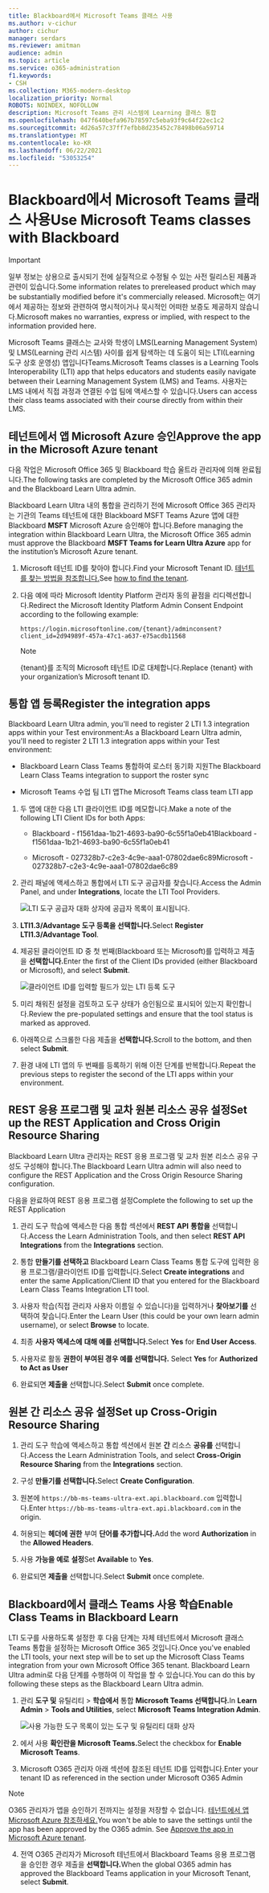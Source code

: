 ```yaml
---
title: Blackboard에서 Microsoft Teams 클래스 사용
ms.author: v-cichur
author: cichur
manager: serdars
ms.reviewer: amitman
audience: admin
ms.topic: article
ms.service: o365-administration
f1.keywords:
- CSH
ms.collection: M365-modern-desktop
localization_priority: Normal
ROBOTS: NOINDEX, NOFOLLOW
description: Microsoft Teams 관리 시스템에 Learning 클래스 통합
ms.openlocfilehash: 047f640befa967b78597c5eba93f9c64f22ec1c2
ms.sourcegitcommit: 4d26a57c37ff7efbb8d235452c78498b06a59714
ms.translationtype: MT
ms.contentlocale: ko-KR
ms.lasthandoff: 06/22/2021
ms.locfileid: "53053254"
---
```

# <a name="use-microsoft-teams-classes-with-blackboard"></a><span data-ttu-id="3ede7-103">Blackboard에서 Microsoft Teams 클래스 사용</span><span class="sxs-lookup"><span data-stu-id="3ede7-103">Use Microsoft Teams classes with Blackboard</span></span>

> [!IMPORTANT]
> <span data-ttu-id="3ede7-104">일부 정보는 상용으로 출시되기 전에 실질적으로 수정될 수 있는 사전 릴리스된 제품과 관련이 있습니다.</span><span class="sxs-lookup"><span data-stu-id="3ede7-104">Some information relates to prereleased product which may be substantially modified before it's commercially released.</span></span> <span data-ttu-id="3ede7-105">Microsoft는 여기에서 제공하는 정보와 관련하여 명시적이거나 묵시적인 어떠한 보증도 제공하지 않습니다.</span><span class="sxs-lookup"><span data-stu-id="3ede7-105">Microsoft makes no warranties, express or implied, with respect to the information provided here.</span></span>

<span data-ttu-id="3ede7-106">Microsoft Teams 클래스는 교사와 학생이 LMS(Learning Management System) 및 LMS(Learning 관리 시스템) 사이를 쉽게 탐색하는 데 도움이 되는 LTI(Learning 도구 상호 운영성) 앱입니다Teams.</span><span class="sxs-lookup"><span data-stu-id="3ede7-106">Microsoft Teams classes is a Learning Tools Interoperability (LTI) app that helps educators and students easily navigate between their Learning Management System (LMS) and Teams.</span></span> <span data-ttu-id="3ede7-107">사용자는 LMS 내에서 직접 과정과 연결된 수업 팀에 액세스할 수 있습니다.</span><span class="sxs-lookup"><span data-stu-id="3ede7-107">Users can access their class teams associated with their course directly from within their LMS.</span></span>

## <a name="approve-the-app-in-the-microsoft-azure-tenant"></a><span data-ttu-id="3ede7-108">테넌트에서 앱 Microsoft Azure 승인</span><span class="sxs-lookup"><span data-stu-id="3ede7-108">Approve the app in the Microsoft Azure tenant</span></span>

<span data-ttu-id="3ede7-109">다음 작업은 Microsoft Office 365 및 Blackboard 학습 울트라 관리자에 의해 완료됩니다.</span><span class="sxs-lookup"><span data-stu-id="3ede7-109">The following tasks are completed by the Microsoft Office 365 admin and the Blackboard Learn Ultra admin.</span></span>

<span data-ttu-id="3ede7-110">Blackboard Learn Ultra 내의 통합을 관리하기 전에 Microsoft Office 365 관리자는 기관의 Teams 테넌트에 대한 Blackboard MSFT Teams Azure 앱에 대한 Blackboard **MSFT** Microsoft Azure 승인해야 합니다.</span><span class="sxs-lookup"><span data-stu-id="3ede7-110">Before managing the integration within Blackboard Learn Ultra, the Microsoft Office 365 admin must approve the Blackboard **MSFT Teams for Learn Ultra Azure** app for the institution’s Microsoft Azure tenant.</span></span>

1. <span data-ttu-id="3ede7-111">Microsoft 테넌트 ID를 찾아야 합니다.</span><span class="sxs-lookup"><span data-stu-id="3ede7-111">Find your Microsoft Tenant ID.</span></span> <span data-ttu-id="3ede7-112">[테넌트 를 찾는 방법을 참조합니다.](/azure/active-directory/fundamentals/active-directory-how-to-find-tenant)</span><span class="sxs-lookup"><span data-stu-id="3ede7-112">See [how to find the tenant](/azure/active-directory/fundamentals/active-directory-how-to-find-tenant).</span></span>

2. <span data-ttu-id="3ede7-113">다음 예에 따라 Microsoft Identity Platform 관리자 동의 끝점을 리디렉션합니다.</span><span class="sxs-lookup"><span data-stu-id="3ede7-113">Redirect the Microsoft Identity Platform Admin Consent Endpoint according to the following example:</span></span>

   `https://login.microsoftonline.com/{tenant}/adminconsent?client_id=2d94989f-457a-47c1-a637-e75acdb11568`

   > [!NOTE]
   > <span data-ttu-id="3ede7-114">{tenant}를 조직의 Microsoft 테넌트 ID로 대체합니다.</span><span class="sxs-lookup"><span data-stu-id="3ede7-114">Replace {tenant} with your organization’s Microsoft tenant ID.</span></span>

## <a name="register-the-integration-apps"></a><span data-ttu-id="3ede7-115">통합 앱 등록</span><span class="sxs-lookup"><span data-stu-id="3ede7-115">Register the integration apps</span></span>

<span data-ttu-id="3ede7-116">Blackboard Learn Ultra admin, you'll need to register 2 LTI 1.3 integration apps within your Test environment:</span><span class="sxs-lookup"><span data-stu-id="3ede7-116">As a Blackboard Learn Ultra admin, you'll need to register 2 LTI 1.3 integration apps within your Test environment:</span></span>

- <span data-ttu-id="3ede7-117">Blackboard Learn Class Teams 통합하여 로스터 동기화 지원</span><span class="sxs-lookup"><span data-stu-id="3ede7-117">The Blackboard Learn Class Teams integration to support the roster sync</span></span>

- <span data-ttu-id="3ede7-118">Microsoft Teams 수업 팀 LTI 앱</span><span class="sxs-lookup"><span data-stu-id="3ede7-118">The Microsoft Teams class team LTI app</span></span>

1. <span data-ttu-id="3ede7-119">두 앱에 대한 다음 LTI 클라이언트 ID를 메모합니다.</span><span class="sxs-lookup"><span data-stu-id="3ede7-119">Make a note of the following LTI Client IDs for both Apps:</span></span>

    - <span data-ttu-id="3ede7-120">Blackboard - f1561daa-1b21-4693-ba90-6c55f1a0eb41</span><span class="sxs-lookup"><span data-stu-id="3ede7-120">Blackboard - f1561daa-1b21-4693-ba90-6c55f1a0eb41</span></span>

    - <span data-ttu-id="3ede7-121">Microsoft - 027328b7-c2e3-4c9e-aaa1-07802dae6c89</span><span class="sxs-lookup"><span data-stu-id="3ede7-121">Microsoft - 027328b7-c2e3-4c9e-aaa1-07802dae6c89</span></span>

2. <span data-ttu-id="3ede7-122">관리 패널에 액세스하고 통합에서 LTI 도구 공급자를 찾습니다.</span><span class="sxs-lookup"><span data-stu-id="3ede7-122">Access the Admin Panel, and under **Integrations**, locate the LTI Tool Providers.</span></span>

   ![LTI 도구 공급자 대화 상자에 공급자 목록이 표시됩니다.](../media/lti-media/lti-tool-providers.png)

3. <span data-ttu-id="3ede7-124">**LTI1.3/Advantage 도구 등록을 선택합니다.**</span><span class="sxs-lookup"><span data-stu-id="3ede7-124">Select **Register LTI1.3/Advantage Tool**.</span></span>

4. <span data-ttu-id="3ede7-125">제공된 클라이언트 ID 중 첫 번째(Blackboard 또는 Microsoft)를 입력하고 제출 을 **선택합니다.**</span><span class="sxs-lookup"><span data-stu-id="3ede7-125">Enter the first of the Client IDs provided (either Blackboard or Microsoft), and select **Submit**.</span></span>

   ![클라이언트 ID를 입력할 필드가 있는 LTI 등록 도구](../media/lti-media/register-tool.png)

5. <span data-ttu-id="3ede7-127">미리 채워진 설정을 검토하고 도구 상태가 승인됨으로 표시되어 있는지 확인합니다.</span><span class="sxs-lookup"><span data-stu-id="3ede7-127">Review the pre-populated settings and ensure that the tool status is marked as approved.</span></span>

6. <span data-ttu-id="3ede7-128">아래쪽으로 스크롤한 다음 제출을 **선택합니다.**</span><span class="sxs-lookup"><span data-stu-id="3ede7-128">Scroll to the bottom, and then select **Submit**.</span></span>

7. <span data-ttu-id="3ede7-129">환경 내에 LTI 앱의 두 번째를 등록하기 위해 이전 단계를 반복합니다.</span><span class="sxs-lookup"><span data-stu-id="3ede7-129">Repeat the previous steps to register the second of the LTI apps within your environment.</span></span>

## <a name="set-up-the-rest-application-and-cross-origin-resource-sharing"></a><span data-ttu-id="3ede7-130">REST 응용 프로그램 및 교차 원본 리소스 공유 설정</span><span class="sxs-lookup"><span data-stu-id="3ede7-130">Set up the REST Application and Cross Origin Resource Sharing</span></span>

<span data-ttu-id="3ede7-131">Blackboard Learn Ultra 관리자는 REST 응용 프로그램 및 교차 원본 리소스 공유 구성도 구성해야 합니다.</span><span class="sxs-lookup"><span data-stu-id="3ede7-131">The Blackboard Learn Ultra admin will also need to configure the REST Application and the Cross Origin Resource Sharing configuration.</span></span>

<span data-ttu-id="3ede7-132">다음을 완료하여 REST 응용 프로그램 설정</span><span class="sxs-lookup"><span data-stu-id="3ede7-132">Complete the following to set up the REST Application</span></span>

1. <span data-ttu-id="3ede7-133">관리 도구 학습에 액세스한 다음 통합 섹션에서 **REST API** **통합을** 선택합니다.</span><span class="sxs-lookup"><span data-stu-id="3ede7-133">Access the Learn Administration Tools, and then select **REST API Integrations** from the **Integrations** section.</span></span>

2. <span data-ttu-id="3ede7-134">통합 **만들기를 선택하고** Blackboard Learn Class Teams 통합 도구에 입력한 응용 프로그램/클라이언트 ID를 입력합니다.</span><span class="sxs-lookup"><span data-stu-id="3ede7-134">Select **Create integrations** and enter the same Application/Client ID that you entered for the Blackboard Learn Class Teams Integration LTI tool.</span></span>

3. <span data-ttu-id="3ede7-135">사용자 학습(직접 관리자 사용자 이름일 수 있습니다)을 입력하거나 **찾아보기를** 선택하여 찾습니다.</span><span class="sxs-lookup"><span data-stu-id="3ede7-135">Enter the Learn User (this could be your own learn admin username), or select **Browse** to locate.</span></span>

4. <span data-ttu-id="3ede7-136">최종 **사용자 액세스에** **대해 예를 선택합니다.**</span><span class="sxs-lookup"><span data-stu-id="3ede7-136">Select **Yes** for **End User Access**.</span></span>

5. <span data-ttu-id="3ede7-137">사용자로 활동 **권한이 부여된 경우 예를 선택합니다.** </span><span class="sxs-lookup"><span data-stu-id="3ede7-137">Select **Yes** for **Authorized to Act as User**</span></span>

6. <span data-ttu-id="3ede7-138">완료되면 **제출을** 선택합니다.</span><span class="sxs-lookup"><span data-stu-id="3ede7-138">Select **Submit** once complete.</span></span>

## <a name="set-up-cross-origin-resource-sharing"></a><span data-ttu-id="3ede7-139">원본 간 리소스 공유 설정</span><span class="sxs-lookup"><span data-stu-id="3ede7-139">Set up Cross-Origin Resource Sharing</span></span>

1. <span data-ttu-id="3ede7-140">관리 도구 학습에 액세스하고 통합 섹션에서 원본 **간** 리소스 **공유를** 선택합니다.</span><span class="sxs-lookup"><span data-stu-id="3ede7-140">Access the Learn Administration Tools, and select **Cross-Origin Resource Sharing** from the **Integrations** section.</span></span>

2. <span data-ttu-id="3ede7-141">구성 **만들기를 선택합니다.**</span><span class="sxs-lookup"><span data-stu-id="3ede7-141">Select **Create Configuration**.</span></span>

3. <span data-ttu-id="3ede7-142">원본에 `https://bb-ms-teams-ultra-ext.api.blackboard.com` 입력합니다.</span><span class="sxs-lookup"><span data-stu-id="3ede7-142">Enter `https://bb-ms-teams-ultra-ext.api.blackboard.com` in the origin.</span></span>

4. <span data-ttu-id="3ede7-143">허용되는 **헤더에 권한** 부여 **단어를 추가합니다.**</span><span class="sxs-lookup"><span data-stu-id="3ede7-143">Add the word **Authorization** in the **Allowed Headers**.</span></span>

5. <span data-ttu-id="3ede7-144">사용 **가능을 예로** **설정**</span><span class="sxs-lookup"><span data-stu-id="3ede7-144">Set **Available** to **Yes**.</span></span>

6. <span data-ttu-id="3ede7-145">완료되면 **제출을** 선택합니다.</span><span class="sxs-lookup"><span data-stu-id="3ede7-145">Select **Submit** once complete.</span></span>

## <a name="enable-class-teams-in-blackboard-learn"></a><span data-ttu-id="3ede7-146">Blackboard에서 클래스 Teams 사용 학습</span><span class="sxs-lookup"><span data-stu-id="3ede7-146">Enable Class Teams in Blackboard Learn</span></span>

<span data-ttu-id="3ede7-147">LTI 도구를 사용하도록 설정한 후 다음 단계는 자체 테넌트에서 Microsoft 클래스 Teams 통합을 설정하는 Microsoft Office 365 것입니다.</span><span class="sxs-lookup"><span data-stu-id="3ede7-147">Once you've enabled the LTI tools, your next step will be to set up the Microsoft Class Teams integration from your own Microsoft Office 365 tenant.</span></span> <span data-ttu-id="3ede7-148">Blackboard Learn Ultra admin로 다음 단계를 수행하여 이 작업을 할 수 있습니다.</span><span class="sxs-lookup"><span data-stu-id="3ede7-148">You can do this by following these steps as the Blackboard Learn Ultra admin.</span></span>

1. <span data-ttu-id="3ede7-149">관리 **도구 및** 유틸리티  >  **학습에서** 통합 **Microsoft Teams 선택합니다.**</span><span class="sxs-lookup"><span data-stu-id="3ede7-149">In **Learn Admin** > **Tools and Utilities**, select **Microsoft Teams Integration Admin**.</span></span>

   ![사용 가능한 도구 목록이 있는 도구 및 유틸리티 대화 상자](../media/lti-media/tools-utilities.png)

2. <span data-ttu-id="3ede7-151">에서 사용 **확인란을 Microsoft Teams.**</span><span class="sxs-lookup"><span data-stu-id="3ede7-151">Select the checkbox for **Enable Microsoft Teams**.</span></span>

3. <span data-ttu-id="3ede7-152">Microsoft O365 관리자 아래 섹션에 참조된 테넌트 ID를 입력합니다.</span><span class="sxs-lookup"><span data-stu-id="3ede7-152">Enter your tenant ID as referenced in the section under Microsoft O365 Admin</span></span>

 > [!NOTE]
 > <span data-ttu-id="3ede7-153">O365 관리자가 앱을 승인하기 전까지는 설정을 저장할 수 없습니다. [테넌트에서 앱 Microsoft Azure 참조하세요.](#approve-the-app-in-the-microsoft-azure-tenant)</span><span class="sxs-lookup"><span data-stu-id="3ede7-153">You won't be able to save the settings until the app has been approved by the O365 admin. See [Approve the app in Microsoft Azure tenant](#approve-the-app-in-the-microsoft-azure-tenant).</span></span>

4. <span data-ttu-id="3ede7-154">전역 O365 관리자가 Microsoft 테넌트에서 Blackboard Teams 응용 프로그램을 승인한 경우 제출을 **선택합니다.**</span><span class="sxs-lookup"><span data-stu-id="3ede7-154">When the global O365 admin has approved the Blackboard Teams application in your Microsoft Tenant, select **Submit**.</span></span>
